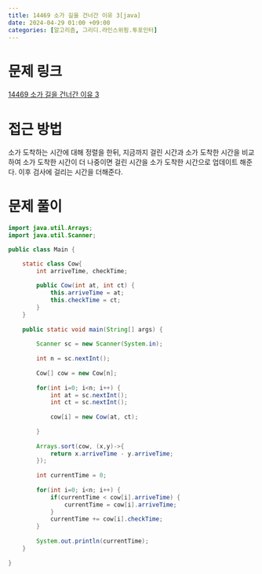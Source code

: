 ```yaml
---
title: 14469 소가 길을 건너간 이유 3[java]
date: 2024-04-29 01:00 +09:00
categories: [알고리즘, 그리디.라인스위핑.투포인터]
---
```

# 문제 링크
[14469 소가 길을 건너간 이유 3](https://www.acmicpc.net/problem/14469)

# 접근 방법
소가 도착하는 시간에 대해 정렬을 한뒤, 지금까지 걸린 시간과 소가 도착한 시간을 비교하여 소가 도착한 시간이 더 나중이면 걸린 시간을 소가 도착한 시간으로 업데이트 해준다. 이후 검사에 걸리는 시간을 더해준다. 


# 문제 풀이
```java
import java.util.Arrays;
import java.util.Scanner;

public class Main {

	static class Cow{
		int arriveTime, checkTime;
		
		public Cow(int at, int ct) {
			this.arriveTime = at;
			this.checkTime = ct;
		}
	}
	
	public static void main(String[] args) {
		
		Scanner sc = new Scanner(System.in);
		
		int n = sc.nextInt();
		
		Cow[] cow = new Cow[n];
		
		for(int i=0; i<n; i++) {
			int at = sc.nextInt();
			int ct = sc.nextInt();
			
			cow[i] = new Cow(at, ct);
			
		}
		
		Arrays.sort(cow, (x,y)->{
			return x.arriveTime - y.arriveTime;
		});
		
		int currentTime = 0;
		
		for(int i=0; i<n; i++) {
			if(currentTime < cow[i].arriveTime) {
				currentTime = cow[i].arriveTime;
			}
			currentTime += cow[i].checkTime;
		}
		
		System.out.println(currentTime);
	}
	
}


```